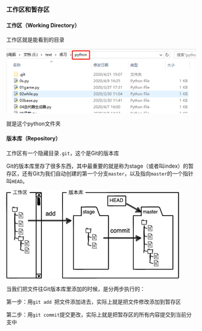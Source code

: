 ### 工作区和暂存区

#### 工作区（Working Directory）

工作区就是能看到的目录

![image-20200421161510758](工作区和暂存区/image-20200421161510758.png)

就是这个python文件夹



#### 版本库（Repository）

工作区有一个隐藏目录`.git`，这个是Git的版本库

Git的版本库里存了很多东西，其中最重要的就是称为stage（或者叫index）的暂存区，还有Git为我们自动创建的第一个分支`master`，以及指向`master`的一个指针叫`HEAD`。

![](工作区和暂存区/0.jpg)

当我们把文件往Git版本库里添加的时候，是分两步执行的：

第一步：用`git add `把文件添加进去，实际上就是把文件修改添加到暂存区

第二步：用`git commit`提交更改，实际上就是把暂存区的所有内容提交到当前分支中

